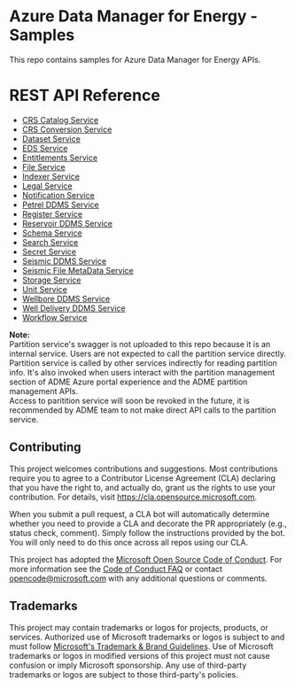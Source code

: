 # Azure Data Manager for Energy - Samples

This repo contains samples for Azure Data Manager for Energy APIs.

# REST API Reference

* [CRS Catalog Service](/adme-samples/rest-apis/index.html?page=/adme-samples/rest-apis/M23/crs_catalog_v3_openapi.yaml)
* [CRS Conversion Service](/adme-samples/rest-apis/index.html?page=/adme-samples/rest-apis/M23/crs_converter_openapi.yaml)
* [Dataset Service](/adme-samples/rest-apis/index.html?page=/adme-samples/rest-apis/M23/dataset_openapi.yaml)
* [EDS Service](/adme-samples/rest-apis/index.html?page=/adme-samples/rest-apis/M23/eds_openapi.yaml)
* [Entitlements Service](/adme-samples/rest-apis/index.html?page=/adme-samples/rest-apis/M23/entitlements_openapi.yaml)
* [File Service](/adme-samples/rest-apis/index.html?page=/adme-samples/rest-apis/M23/file_service_openapi.yaml)
* [Indexer Service](/adme-samples/rest-apis/index.html?page=/adme-samples/rest-apis/M23/indexer_openapi.yaml)
* [Legal Service](/adme-samples/rest-apis/index.html?page=/adme-samples/rest-apis/M23/compliance_openapi.yaml)
* [Notification Service](/adme-samples/rest-apis/index.html?page=/adme-samples/rest-apis/M23/notification_openapi.yaml)
* [Petrel DDMS Service](/adme-samples/rest-apis/index.html?page=/adme-samples/rest-apis/M23/petrel_ddms_openapi.yaml)
* [Register Service](/adme-samples/rest-apis/index.html?page=/adme-samples/rest-apis/M23/register_openapi.yaml)
* [Reservoir DDMS Service](/adme-samples/rest-apis/index.html?page=/adme-samples/rest-apis/M23/reservoir_ddms_openapi.yaml)
* [Schema Service](/adme-samples/rest-apis/index.html?page=/adme-samples/rest-apis/M23/schema_openapi.yaml)
* [Search Service](/adme-samples/rest-apis/index.html?page=/adme-samples/rest-apis/M23/search_openapi.yaml)
* [Secret Service](/adme-samples/rest-apis/index.html?page=/adme-samples/rest-apis/M23/secret_openapi.yaml)
* [Seismic DDMS Service](/adme-samples/rest-apis/index.html?page=/adme-samples/rest-apis/M23/seismic_ddms_openapi.yaml)
* [Seismic File MetaData Service](/adme-samples/rest-apis/index.html?page=/adme-samples/rest-apis/M23/seismic_file_metadata_openapi.yaml)
* [Storage Service](/adme-samples/rest-apis/index.html?page=/adme-samples/rest-apis/M23/storage_openapi.yaml)
* [Unit Service](/adme-samples/rest-apis/index.html?page=/adme-samples/rest-apis/M23/unit_openapi.yaml)
* [Wellbore DDMS Service](/adme-samples/rest-apis/index.html?page=/adme-samples/rest-apis/M23/wellbore_ddms_openapi.yaml)
* [Well Delivery DDMS Service](/adme-samples/rest-apis/index.html?page=/adme-samples/rest-apis/M23/welldelivery_ddms_openapi.yaml)
* [Workflow Service](/adme-samples/rest-apis/index.html?page=/adme-samples/rest-apis/M23/ingestion_worflow_openapi.yaml)

**Note:** \
Partition service's swagger is not uploaded to this repo because it is an internal service. Users are not expected to call the partition service directly. Partition service is called by other services indirectly for reading partition info. It's also invoked when users interact with the partition management section of ADME Azure portal experience and the ADME partition management APIs.\
Access to paritition service will soon be revoked in the future, it is recommended by ADME team to not make direct API calls to the partition service.

## Contributing

This project welcomes contributions and suggestions.  Most contributions require you to agree to a
Contributor License Agreement (CLA) declaring that you have the right to, and actually do, grant us
the rights to use your contribution. For details, visit https://cla.opensource.microsoft.com.

When you submit a pull request, a CLA bot will automatically determine whether you need to provide
a CLA and decorate the PR appropriately (e.g., status check, comment). Simply follow the instructions
provided by the bot. You will only need to do this once across all repos using our CLA.

This project has adopted the [Microsoft Open Source Code of Conduct](https://opensource.microsoft.com/codeofconduct/).
For more information see the [Code of Conduct FAQ](https://opensource.microsoft.com/codeofconduct/faq/) or
contact [opencode@microsoft.com](mailto:opencode@microsoft.com) with any additional questions or comments.

## Trademarks

This project may contain trademarks or logos for projects, products, or services. Authorized use of Microsoft
trademarks or logos is subject to and must follow
[Microsoft's Trademark & Brand Guidelines](https://www.microsoft.com/en-us/legal/intellectualproperty/trademarks/usage/general).
Use of Microsoft trademarks or logos in modified versions of this project must not cause confusion or imply Microsoft sponsorship.
Any use of third-party trademarks or logos are subject to those third-party's policies.
